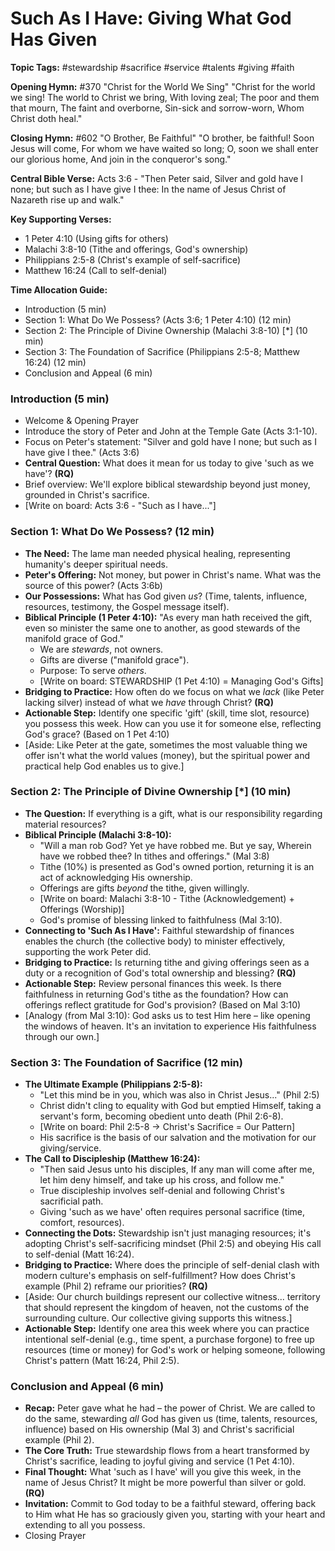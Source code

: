 # Such As I Have: Giving What God Has Given

**Topic Tags:** #stewardship #sacrifice #service #talents #giving #faith

**Opening Hymn:** #370 "Christ for the World We Sing"
"Christ for the world we sing! The world to Christ we bring, With loving zeal; The poor and them that mourn, The faint and overborne, Sin-sick and sorrow-worn, Whom Christ doth heal."

**Closing Hymn:** #602 "O Brother, Be Faithful"
"O brother, be faithful! Soon Jesus will come, For whom we have waited so long; O, soon we shall enter our glorious home, And join in the conqueror's song."

**Central Bible Verse:** Acts 3:6 - "Then Peter said, Silver and gold have I none; but such as I have give I thee: In the name of Jesus Christ of Nazareth rise up and walk."

**Key Supporting Verses:**
*   1 Peter 4:10 (Using gifts for others)
*   Malachi 3:8-10 (Tithe and offerings, God's ownership)
*   Philippians 2:5-8 (Christ's example of self-sacrifice)
*   Matthew 16:24 (Call to self-denial)

**Time Allocation Guide:**
*   Introduction (5 min)
*   Section 1: What Do We Possess? (Acts 3:6; 1 Peter 4:10) (12 min)
*   Section 2: The Principle of Divine Ownership (Malachi 3:8-10) [*] (10 min)
*   Section 3: The Foundation of Sacrifice (Philippians 2:5-8; Matthew 16:24) (12 min)
*   Conclusion and Appeal (6 min)

### Introduction (5 min)
*   Welcome & Opening Prayer
*   Introduce the story of Peter and John at the Temple Gate (Acts 3:1-10).
*   Focus on Peter's statement: "Silver and gold have I none; but such as I have give I thee." (Acts 3:6)
*   **Central Question:** What does it mean for us today to give 'such as we have'? **(RQ)**
*   Brief overview: We'll explore biblical stewardship beyond just money, grounded in Christ's sacrifice.
*   [Write on board: Acts 3:6 - "Such as I have..."]

### Section 1: What Do We Possess? (12 min)
*   **The Need:** The lame man needed physical healing, representing humanity's deeper spiritual needs.
*   **Peter's Offering:** Not money, but power in Christ's name. What was the source of this power? (Acts 3:6b)
*   **Our Possessions:** What has God given *us*? (Time, talents, influence, resources, testimony, the Gospel message itself).
*   **Biblical Principle (1 Peter 4:10):** "As every man hath received the gift, even so minister the same one to another, as good stewards of the manifold grace of God."
    *   We are *stewards*, not owners.
    *   Gifts are diverse ("manifold grace").
    *   Purpose: To serve *others*.
    *   [Write on board: STEWARDSHIP (1 Pet 4:10) = Managing God's Gifts]
*   **Bridging to Practice:** How often do we focus on what we *lack* (like Peter lacking silver) instead of what we *have* through Christ? **(RQ)**
*   **Actionable Step:** Identify one specific 'gift' (skill, time slot, resource) you possess this week. How can you use it for someone else, reflecting God's grace? (Based on 1 Pet 4:10)
*   [Aside: Like Peter at the gate, sometimes the most valuable thing we offer isn't what the world values (money), but the spiritual power and practical help God enables us to give.]

### Section 2: The Principle of Divine Ownership [*] (10 min)
*   **The Question:** If everything is a gift, what is our responsibility regarding material resources?
*   **Biblical Principle (Malachi 3:8-10):**
    *   "Will a man rob God? Yet ye have robbed me. But ye say, Wherein have we robbed thee? In tithes and offerings." (Mal 3:8)
    *   Tithe (10%) is presented as God's owned portion, returning it is an act of acknowledging His ownership.
    *   Offerings are gifts *beyond* the tithe, given willingly.
    *   [Write on board: Malachi 3:8-10 - Tithe (Acknowledgement) + Offerings (Worship)]
    *   God's promise of blessing linked to faithfulness (Mal 3:10).
*   **Connecting to 'Such As I Have':** Faithful stewardship of finances enables the church (the collective body) to minister effectively, supporting the work Peter did.
*   **Bridging to Practice:** Is returning tithe and giving offerings seen as a duty or a recognition of God's total ownership and blessing? **(RQ)**
*   **Actionable Step:** Review personal finances this week. Is there faithfulness in returning God's tithe as the foundation? How can offerings reflect gratitude for God's provision? (Based on Mal 3:10)
*   [Analogy (from Mal 3:10): God asks us to test Him here – like opening the windows of heaven. It's an invitation to experience His faithfulness through our own.]

### Section 3: The Foundation of Sacrifice (12 min)
*   **The Ultimate Example (Philippians 2:5-8):**
    *   "Let this mind be in you, which was also in Christ Jesus..." (Phil 2:5)
    *   Christ didn't cling to equality with God but emptied Himself, taking a servant's form, becoming obedient unto death (Phil 2:6-8).
    *   [Write on board: Phil 2:5-8 -> Christ's Sacrifice = Our Pattern]
    *   His sacrifice is the basis of our salvation and the motivation for our giving/service.
*   **The Call to Discipleship (Matthew 16:24):**
    *   "Then said Jesus unto his disciples, If any man will come after me, let him deny himself, and take up his cross, and follow me."
    *   True discipleship involves self-denial and following Christ's sacrificial path.
    *   Giving 'such as we have' often requires personal sacrifice (time, comfort, resources).
*   **Connecting the Dots:** Stewardship isn't just managing resources; it's adopting Christ's self-sacrificing mindset (Phil 2:5) and obeying His call to self-denial (Matt 16:24).
*   **Bridging to Practice:** Where does the principle of self-denial clash with modern culture's emphasis on self-fulfillment? How does Christ's example (Phil 2) reframe our priorities? **(RQ)**
*   [Aside: Our church buildings represent our collective witness... territory that should represent the kingdom of heaven, not the customs of the surrounding culture. Our collective giving supports this witness.]
*   **Actionable Step:** Identify one area this week where you can practice intentional self-denial (e.g., time spent, a purchase forgone) to free up resources (time or money) for God's work or helping someone, following Christ's pattern (Matt 16:24, Phil 2:5).

### Conclusion and Appeal (6 min)
*   **Recap:** Peter gave what he had – the power of Christ. We are called to do the same, stewarding *all* God has given us (time, talents, resources, influence) based on His ownership (Mal 3) and Christ's sacrificial example (Phil 2).
*   **The Core Truth:** True stewardship flows from a heart transformed by Christ's sacrifice, leading to joyful giving and service (1 Pet 4:10).
*   **Final Thought:** What 'such as I have' will you give this week, in the name of Jesus Christ? It might be more powerful than silver or gold. **(RQ)**
*   **Invitation:** Commit to God today to be a faithful steward, offering back to Him what He has so graciously given you, starting with your heart and extending to all you possess.
*   Closing Prayer